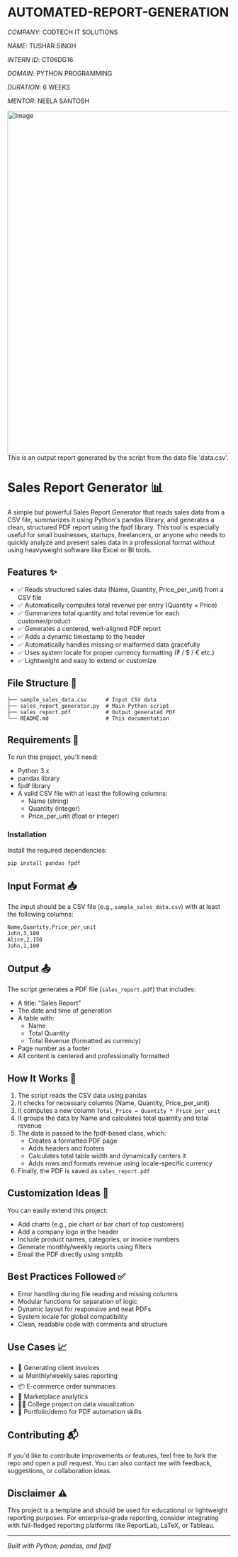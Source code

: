 # AUTOMATED-REPORT-GENERATION

*COMPANY*: CODTECH IT SOLUTIONS

*NAME*: TUSHAR SINGH

*INTERN ID*: CT06DG16

*DOMAIN*: PYTHON PROGRAMMING

*DURATION*: 6 WEEKS

*MENTOR*: NEELA SANTOSH

<img width="548" height="772" alt="Image" src="https://github.com/user-attachments/assets/3d937b17-5b87-4a80-bb82-0525edf8cc63" />
This is an output report generated by the script from the data file 'data.csv'.

# Sales Report Generator 📊

A simple but powerful Sales Report Generator that reads sales data from a CSV file, summarizes it using Python's pandas library, and generates a clean, structured PDF report using the fpdf library. This tool is especially useful for small businesses, startups, freelancers, or anyone who needs to quickly analyze and present sales data in a professional format without using heavyweight software like Excel or BI tools.

## Features ✨

- ✅ Reads structured sales data (Name, Quantity, Price_per_unit) from a CSV file
- ✅ Automatically computes total revenue per entry (Quantity × Price)
- ✅ Summarizes total quantity and total revenue for each customer/product
- ✅ Generates a centered, well-aligned PDF report
- ✅ Adds a dynamic timestamp to the header
- ✅ Automatically handles missing or malformed data gracefully
- ✅ Uses system locale for proper currency formatting (₹ / $ / € etc.)
- ✅ Lightweight and easy to extend or customize

## File Structure 📁

```
├── sample_sales_data.csv      # Input CSV data
├── sales_report_generator.py  # Main Python script
├── sales_report.pdf           # Output generated PDF
└── README.md                  # This documentation
```

## Requirements 🔧

To run this project, you'll need:

- Python 3.x
- pandas library
- fpdf library
- A valid CSV file with at least the following columns:
  - Name (string)
  - Quantity (integer)
  - Price_per_unit (float or integer)

### Installation

Install the required dependencies:

```bash
pip install pandas fpdf
```

## Input Format 📥

The input should be a CSV file (e.g., `sample_sales_data.csv`) with at least the following columns:

```csv
Name,Quantity,Price_per_unit
John,3,100
Alice,2,150
John,1,100
```

## Output 📤

The script generates a PDF file (`sales_report.pdf`) that includes:

- A title: "Sales Report"
- The date and time of generation
- A table with:
  - Name
  - Total Quantity
  - Total Revenue (formatted as currency)
- Page number as a footer
- All content is centered and professionally formatted

## How It Works 🧠

1. The script reads the CSV data using pandas
2. It checks for necessary columns (Name, Quantity, Price_per_unit)
3. It computes a new column `Total_Price = Quantity * Price_per_unit`
4. It groups the data by Name and calculates total quantity and total revenue
5. The data is passed to the fpdf-based class, which:
   - Creates a formatted PDF page
   - Adds headers and footers
   - Calculates total table width and dynamically centers it
   - Adds rows and formats revenue using locale-specific currency
6. Finally, the PDF is saved as `sales_report.pdf`

## Customization Ideas 🔄

You can easily extend this project:

- Add charts (e.g., pie chart or bar chart of top customers)
- Add a company logo in the header
- Include product names, categories, or invoice numbers
- Generate monthly/weekly reports using filters
- Email the PDF directly using smtplib

## Best Practices Followed ✅

- Error handling during file reading and missing columns
- Modular functions for separation of logic
- Dynamic layout for responsive and neat PDFs
- System locale for global compatibility
- Clean, readable code with comments and structure

## Use Cases 📈

- 🧾 Generating client invoices
- 📊 Monthly/weekly sales reporting
- 📦 E-commerce order summaries
- 🛒 Marketplace analytics
- 🧑‍💻 College project on data visualization
- 💼 Portfolio/demo for PDF automation skills

## Contributing 📬

If you'd like to contribute improvements or features, feel free to fork the repo and open a pull request. You can also contact me with feedback, suggestions, or collaboration ideas.

## Disclaimer ⚠️

This project is a template and should be used for educational or lightweight reporting purposes. For enterprise-grade reporting, consider integrating with full-fledged reporting platforms like ReportLab, LaTeX, or Tableau.

---

*Built with Python, pandas, and fpdf*
